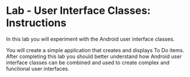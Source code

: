 Lab - User Interface Classes: Instructions
====
In this lab you will experiment with the Android user interface classes.

You will create a simple application that creates and displays To Do items. After completing this lab you should better understand how Android user interface classes can be combined and used to create complex and functional user interfaces.
